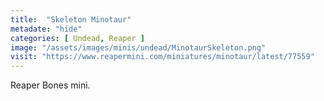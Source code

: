 ```yaml
---
title:  "Skeleton Minotaur"
metadate: "hide"
categories: [ Undead, Reaper ]
image: "/assets/images/minis/undead/MinotaurSkeleton.png"
visit: "https://www.reapermini.com/miniatures/minotaur/latest/77559"
---
```

Reaper Bones mini.